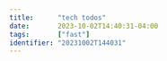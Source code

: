 ```yaml
---
title:      "tech todos"
date:       2023-10-02T14:40:31-04:00
tags:       ["fast"]
identifier: "20231002T144031"
---
```


